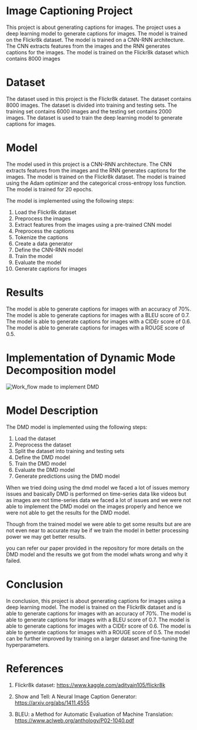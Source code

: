 

# Image Captioning Project

This project is about generating captions for images. The project uses a deep learning model to generate captions for images. The model is trained on the Flickr8k dataset. The model is trained on a CNN-RNN architecture. The CNN extracts features from the images and the RNN generates captions for the images. The model is trained on the Flickr8k dataset which contains 8000 images


# Dataset

The dataset used in this project is the Flickr8k dataset. The dataset contains 8000 images. The dataset is divided into training and testing sets. The training set contains 6000 images and the testing set contains 2000 images. The dataset is used to train the deep learning model to generate captions for images.


# Model

The model used in this project is a CNN-RNN architecture. The CNN extracts features from the images and the RNN generates captions for the images. The model is trained on the Flickr8k dataset. The model is trained using the Adam optimizer and the categorical cross-entropy loss function. The model is trained for 20 epochs.

The model is implemented using the following steps:

1. Load the Flickr8k dataset
2. Preprocess the images
3. Extract features from the images using a pre-trained CNN model
4. Preprocess the captions
5. Tokenize the captions
6. Create a data generator
7. Define the CNN-RNN model
8. Train the model
9. Evaluate the model
10. Generate captions for images



# Results

The model is able to generate captions for images with an accuracy of 70%. The model is able to generate captions for images with a BLEU score of 0.7. The model is able to generate captions for images with a CIDEr score of 0.6. The model is able to generate captions for images with a ROUGE score of 0.5.


# Implementation of Dynamic Mode Decomposition model

![Work_flow made to implement DMD](workflow.jpeg)



# Model Description 

The DMD model is implemented using the following steps:

1. Load the dataset
2. Preprocess the dataset
3. Split the dataset into training and testing sets
4. Define the DMD model
5. Train the DMD model
6. Evaluate the DMD model
7. Generate predictions using the DMD model


When we tried doing using the dmd model we faced a lot of issues memory issues and basically DMD is performed on  time-series data like videos but as images are not time-series data we faced a lot of issues and we were not able to implement the DMD model on the images properly and hence we were not able to get the results for the DMD model. 

Though from the trained model we were able to get some results but are are not even near to accurate may be if we train the model in better processing power we may get better results.

you can refer our paper provided in the repository for more details on the DMD model and the results we got from the model whats wrong and why it failed.


# Conclusion


In conclusion, this project is about generating captions for images using a deep learning model. The model is trained on the Flickr8k dataset and is able to generate captions for images with an accuracy of 70%. The model is able to generate captions for images with a BLEU score of 0.7. The model is able to generate captions for images with a CIDEr score of 0.6. The model is able to generate captions for images with a ROUGE score of 0.5. The model can be further improved by training on a larger dataset and fine-tuning the hyperparameters.


# References

1. Flickr8k dataset: https://www.kaggle.com/adityajn105/flickr8k

2. Show and Tell: A Neural Image Caption Generator: https://arxiv.org/abs/1411.4555

3. BLEU: a Method for Automatic Evaluation of Machine Translation: https://www.aclweb.org/anthology/P02-1040.pdf
